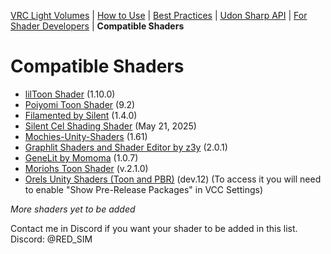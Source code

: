 [VRC Light Volumes](/README.md) | [How to Use](/Documentation/HowToUse.md) | [Best Practices](/Documentation/BestPractices.md) | [Udon Sharp API](/Documentation/UdonSharpAPI.md) | [For Shader Developers](/Documentation/ForShaderDevelopers.md) | **Compatible Shaders**
# Compatible Shaders
- [lilToon Shader](https://github.com/lilxyzw/lilToon) (1.10.0)
- [Poiyomi Toon Shader](https://github.com/poiyomi/PoiyomiToonShader) (9.2)
- [Filamented by Silent](https://gitlab.com/s-ilent/filamented) (1.4.0)
- [Silent Cel Shading Shader](https://gitlab.com/s-ilent/SCSS/-/tree/crosstone-testing?ref_type=heads) (May 21, 2025)
- [Mochies-Unity-Shaders](https://github.com/MochiesCode/Mochies-Unity-Shaders) (1.61)
- [Graphlit Shaders and Shader Editor by z3y](https://github.com/z3y/Graphlit) (2.0.1)
- [GeneLit by Momoma](https://github.com/momoma-null/GeneLit) (1.0.7)
- [Moriohs Toon Shader](https://gitlab.com/xMorioh/moriohs-toon-shader) (v.2.1.0)
- [Orels Unity Shaders (Toon and PBR)](https://github.com/orels1/orels-Unity-Shaders) (dev.12) (To access it you will need to enable "Show Pre-Release Packages" in VCC Settings)

*More shaders yet to be added*

Contact me in Discord if you want your shader to be added in this list.
Discord: @RED_SIM
